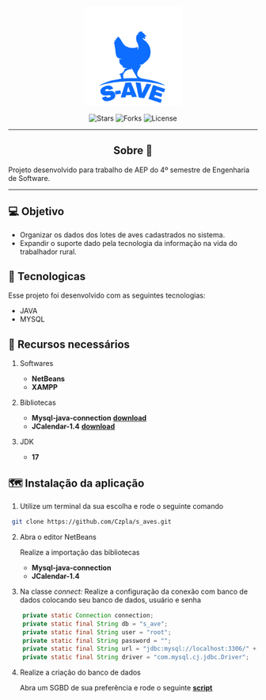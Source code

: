 <p align="center">
  <img alt="S_AVES" src=".github/logo.png" width="200px">
</p>

<p align="center">
  <img src="https://img.shields.io/github/stars/Czpla/s_aves?label=stars&message=MIT&color=000000&labelColor=0c6dff" alt="Stars">
  <img src="https://img.shields.io/github/forks/Czpla/s_aves?label=forks&message=MIT&color=000000&labelColor=0c6dff" alt="Forks">     
  <img  src="https://img.shields.io/static/v1?label=license&message=MIT&color=000000&labelColor=0c6dff" alt="License">

</p>

---

<h2 align="center">Sobre 📖</h2>

Projeto desenvolvido para trabalho de AEP do 4º semestre de Engenharia de Software.

---

## 💻 Objetivo

 - Organizar os dados dos lotes de aves cadastrados no sistema. 
 - Expandir o suporte dado pela tecnologia da informação na vida do trabalhador rural. 

## 🚀 Tecnologicas

Esse projeto foi desenvolvido com as seguintes tecnologias:

 - JAVA
 - MYSQL

## 📘 Recursos necessários

1. Softwares
  
    - **NetBeans**
    - **XAMPP**

2. Bibliotecas

    - **Mysql-java-connection** **[download](https://dev.mysql.com/downloads/file/?id=507327)**
    - **JCalendar-1.4** **[download](https://www.toedter.com/download/jcalendar-1.4.zip)**

3. JDK
    - **17**

## 🗺 Instalação da aplicação

 1. Utilize um terminal da sua escolha e rode o seguinte comando

```bash
 git clone https://github.com/Czpla/s_aves.git
```

2. Abra o editor NetBeans
 
    Realize a importação das bibliotecas

      - **Mysql-java-connection**
      - **JCalendar-1.4**
 
3. Na classe _connect:_ Realize a configuração da conexão com banco de dados colocando seu banco de dados, usuário e senha

```java
    private static Connection connection;
    private static final String db = "s_ave";
    private static final String user = "root";
    private static final String password = "";
    private static final String url = "jdbc:mysql://localhost:3306/" + db;
    private static final String driver = "com.mysql.cj.jdbc.Driver";
```
4. Realize a criação do banco de dados
    
    Abra um SGBD de sua preferência e rode o seguinte **[script](.github/script-a_aves.sql)**
  
     


